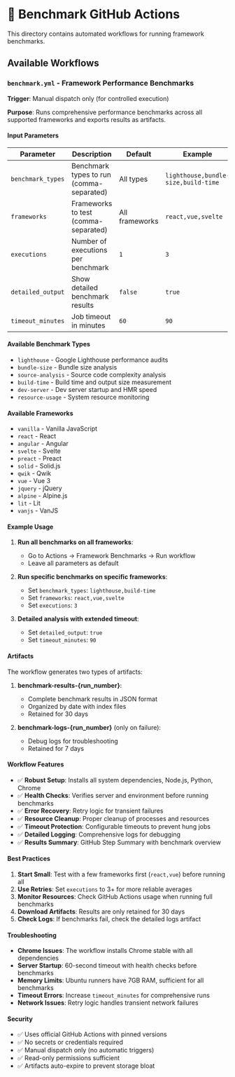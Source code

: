 # 🚀 Benchmark GitHub Actions

This directory contains automated workflows for running framework benchmarks.

## Available Workflows

### `benchmark.yml` - Framework Performance Benchmarks

**Trigger**: Manual dispatch only (for controlled execution)

**Purpose**: Runs comprehensive performance benchmarks across all supported frameworks and exports results as artifacts.

#### Input Parameters

| Parameter | Description | Default | Example |
|-----------|-------------|---------|---------|
| `benchmark_types` | Benchmark types to run (comma-separated) | All types | `lighthouse,bundle-size,build-time` |
| `frameworks` | Frameworks to test (comma-separated) | All frameworks | `react,vue,svelte` |
| `executions` | Number of executions per benchmark | `1` | `3` |
| `detailed_output` | Show detailed benchmark results | `false` | `true` |
| `timeout_minutes` | Job timeout in minutes | `60` | `90` |

#### Available Benchmark Types

- `lighthouse` - Google Lighthouse performance audits
- `bundle-size` - Bundle size analysis
- `source-analysis` - Source code complexity analysis  
- `build-time` - Build time and output size measurement
- `dev-server` - Dev server startup and HMR speed
- `resource-usage` - System resource monitoring

#### Available Frameworks

- `vanilla` - Vanilla JavaScript
- `react` - React
- `angular` - Angular  
- `svelte` - Svelte
- `preact` - Preact
- `solid` - Solid.js
- `qwik` - Qwik
- `vue` - Vue 3
- `jquery` - jQuery
- `alpine` - Alpine.js
- `lit` - Lit
- `vanjs` - VanJS

#### Example Usage

1. **Run all benchmarks on all frameworks**:
   - Go to Actions → Framework Benchmarks → Run workflow
   - Leave all parameters as default

2. **Run specific benchmarks on specific frameworks**:
   - Set `benchmark_types`: `lighthouse,build-time`
   - Set `frameworks`: `react,vue,svelte`
   - Set `executions`: `3`

3. **Detailed analysis with extended timeout**:
   - Set `detailed_output`: `true`
   - Set `timeout_minutes`: `90`

#### Artifacts

The workflow generates two types of artifacts:

1. **benchmark-results-{run_number}**:
   - Complete benchmark results in JSON format
   - Organized by date with index files
   - Retained for 30 days

2. **benchmark-logs-{run_number}** (only on failure):
   - Debug logs for troubleshooting
   - Retained for 7 days

#### Workflow Features

- ✅ **Robust Setup**: Installs all system dependencies, Node.js, Python, Chrome
- ✅ **Health Checks**: Verifies server and environment before running benchmarks
- ✅ **Error Recovery**: Retry logic for transient failures
- ✅ **Resource Cleanup**: Proper cleanup of processes and resources
- ✅ **Timeout Protection**: Configurable timeouts to prevent hung jobs
- ✅ **Detailed Logging**: Comprehensive logs for debugging
- ✅ **Results Summary**: GitHub Step Summary with benchmark overview

#### Best Practices

1. **Start Small**: Test with a few frameworks first (`react,vue`) before running all
2. **Use Retries**: Set `executions` to 3+ for more reliable averages
3. **Monitor Resources**: Check GitHub Actions usage when running full benchmarks
4. **Download Artifacts**: Results are only retained for 30 days
5. **Check Logs**: If benchmarks fail, check the detailed logs artifact

#### Troubleshooting

- **Chrome Issues**: The workflow installs Chrome stable with all dependencies
- **Server Startup**: 60-second timeout with health checks before benchmarks  
- **Memory Limits**: Ubuntu runners have 7GB RAM, sufficient for all benchmarks
- **Timeout Errors**: Increase `timeout_minutes` for comprehensive runs
- **Network Issues**: Retry logic handles transient network failures

#### Security

- ✅ Uses official GitHub Actions with pinned versions
- ✅ No secrets or credentials required
- ✅ Manual dispatch only (no automatic triggers)
- ✅ Read-only permissions sufficient
- ✅ Artifacts auto-expire to prevent storage bloat
